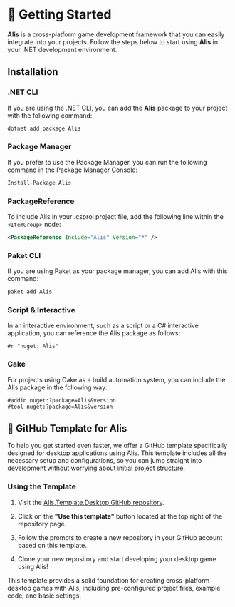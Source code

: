 # 🚀 Getting Started

**Alis** is a cross-platform game development framework that you can easily integrate into your projects. Follow the steps below to start using **Alis** in your .NET development environment.

## Installation

### .NET CLI

If you are using the .NET CLI, you can add the **Alis** package to your project with the following command:

```bash
dotnet add package Alis
```

### Package Manager

If you prefer to use the Package Manager, you can run the following command in the Package Manager Console:

```bash
Install-Package Alis
```

### PackageReference

To include Alis in your .csproj project file, add the following line within the `<ItemGroup>` node:

```xml
<PackageReference Include="Alis" Version="*" />
```

### Paket CLI

If you are using Paket as your package manager, you can add Alis with this command:

```bash
paket add Alis
```

### Script & Interactive

In an interactive environment, such as a script or a C# interactive application, you can reference the Alis package as follows:

```
#r "nuget: Alis"
```

### Cake

For projects using Cake as a build automation system, you can include the Alis package in the following way:

```
#addin nuget:?package=Alis&version
#tool nuget:?package=Alis&version
```

## 🎨 GitHub Template for Alis

To help you get started even faster, we offer a GitHub template specifically designed for desktop applications using Alis. This template includes all the necessary setup and configurations, so you can jump straight into development without worrying about initial project structure.

### Using the Template

1. Visit the [Alis.Template.Desktop GitHub repository](https://github.com/pabllopf/Alis.Template.Desktop).

2. Click on the **"Use this template"** button located at the top right of the repository page.
   
3. Follow the prompts to create a new repository in your GitHub account based on this template.

4. Clone your new repository and start developing your desktop game using Alis!

This template provides a solid foundation for creating cross-platform desktop games with Alis, including pre-configured project files, example code, and basic settings.
